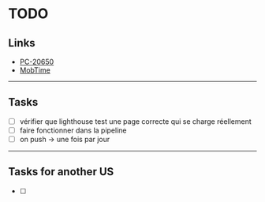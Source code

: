 # TODO

## Links

- [PC-20650](https://passculture.atlassian.net/browse/PC-20650)
- [MobTime](https://mobtime.onrender.com/mob/Pass-culture)

---

## Tasks

- [ ] vérifier que lighthouse test une page correcte qui se charge réellement
- [ ] faire fonctionner dans la pipeline
- [ ] on push -> une fois par jour

---

## Tasks for another US

- [ ] 
